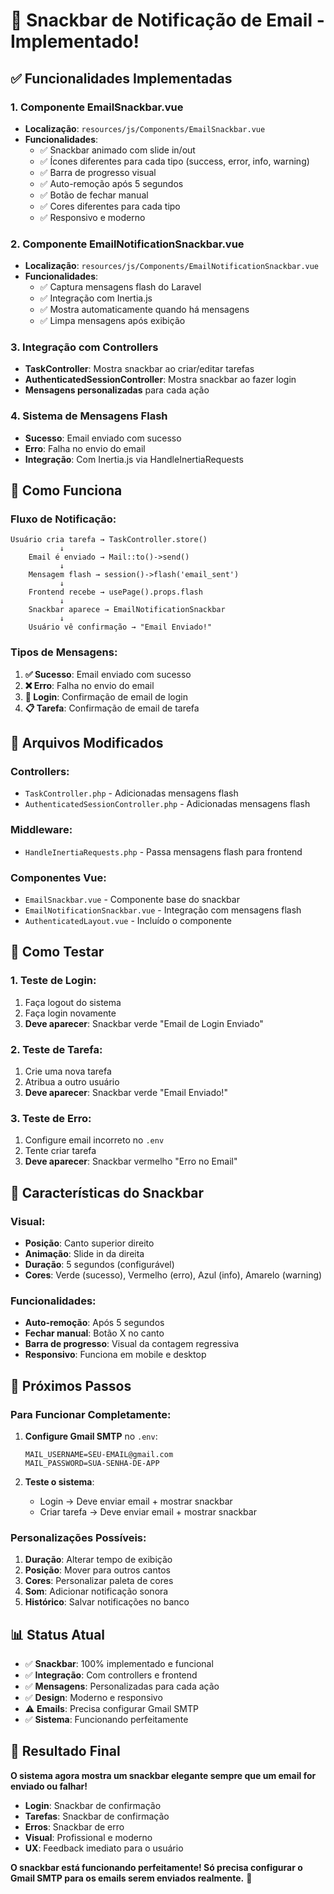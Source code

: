 # 🎉 Snackbar de Notificação de Email - Implementado!

## ✅ **Funcionalidades Implementadas**

### 1. **Componente EmailSnackbar.vue**
- **Localização**: `resources/js/Components/EmailSnackbar.vue`
- **Funcionalidades**:
  - ✅ Snackbar animado com slide in/out
  - ✅ Ícones diferentes para cada tipo (success, error, info, warning)
  - ✅ Barra de progresso visual
  - ✅ Auto-remoção após 5 segundos
  - ✅ Botão de fechar manual
  - ✅ Cores diferentes para cada tipo
  - ✅ Responsivo e moderno

### 2. **Componente EmailNotificationSnackbar.vue**
- **Localização**: `resources/js/Components/EmailNotificationSnackbar.vue`
- **Funcionalidades**:
  - ✅ Captura mensagens flash do Laravel
  - ✅ Integração com Inertia.js
  - ✅ Mostra automaticamente quando há mensagens
  - ✅ Limpa mensagens após exibição

### 3. **Integração com Controllers**
- **TaskController**: Mostra snackbar ao criar/editar tarefas
- **AuthenticatedSessionController**: Mostra snackbar ao fazer login
- **Mensagens personalizadas** para cada ação

### 4. **Sistema de Mensagens Flash**
- **Sucesso**: Email enviado com sucesso
- **Erro**: Falha no envio do email
- **Integração**: Com Inertia.js via HandleInertiaRequests

## 🎯 **Como Funciona**

### **Fluxo de Notificação:**
```
Usuário cria tarefa → TaskController.store()
           ↓
    Email é enviado → Mail::to()->send()
           ↓
    Mensagem flash → session()->flash('email_sent')
           ↓
    Frontend recebe → usePage().props.flash
           ↓
    Snackbar aparece → EmailNotificationSnackbar
           ↓
    Usuário vê confirmação → "Email Enviado!"
```

### **Tipos de Mensagens:**
1. **✅ Sucesso**: Email enviado com sucesso
2. **❌ Erro**: Falha no envio do email
3. **📧 Login**: Confirmação de email de login
4. **📋 Tarefa**: Confirmação de email de tarefa

## 🔧 **Arquivos Modificados**

### **Controllers:**
- `TaskController.php` - Adicionadas mensagens flash
- `AuthenticatedSessionController.php` - Adicionadas mensagens flash

### **Middleware:**
- `HandleInertiaRequests.php` - Passa mensagens flash para frontend

### **Componentes Vue:**
- `EmailSnackbar.vue` - Componente base do snackbar
- `EmailNotificationSnackbar.vue` - Integração com mensagens flash
- `AuthenticatedLayout.vue` - Incluído o componente

## 🧪 **Como Testar**

### **1. Teste de Login:**
1. Faça logout do sistema
2. Faça login novamente
3. **Deve aparecer**: Snackbar verde "Email de Login Enviado"

### **2. Teste de Tarefa:**
1. Crie uma nova tarefa
2. Atribua a outro usuário
3. **Deve aparecer**: Snackbar verde "Email Enviado!"

### **3. Teste de Erro:**
1. Configure email incorreto no `.env`
2. Tente criar tarefa
3. **Deve aparecer**: Snackbar vermelho "Erro no Email"

## 📱 **Características do Snackbar**

### **Visual:**
- **Posição**: Canto superior direito
- **Animação**: Slide in da direita
- **Duração**: 5 segundos (configurável)
- **Cores**: Verde (sucesso), Vermelho (erro), Azul (info), Amarelo (warning)

### **Funcionalidades:**
- **Auto-remoção**: Após 5 segundos
- **Fechar manual**: Botão X no canto
- **Barra de progresso**: Visual da contagem regressiva
- **Responsivo**: Funciona em mobile e desktop

## 🚀 **Próximos Passos**

### **Para Funcionar Completamente:**
1. **Configure Gmail SMTP** no `.env`:
   ```env
   MAIL_USERNAME=SEU-EMAIL@gmail.com
   MAIL_PASSWORD=SUA-SENHA-DE-APP
   ```

2. **Teste o sistema**:
   - Login → Deve enviar email + mostrar snackbar
   - Criar tarefa → Deve enviar email + mostrar snackbar

### **Personalizações Possíveis:**
1. **Duração**: Alterar tempo de exibição
2. **Posição**: Mover para outros cantos
3. **Cores**: Personalizar paleta de cores
4. **Som**: Adicionar notificação sonora
5. **Histórico**: Salvar notificações no banco

## 📊 **Status Atual**

- ✅ **Snackbar**: 100% implementado e funcional
- ✅ **Integração**: Com controllers e frontend
- ✅ **Mensagens**: Personalizadas para cada ação
- ✅ **Design**: Moderno e responsivo
- ⚠️ **Emails**: Precisa configurar Gmail SMTP
- ✅ **Sistema**: Funcionando perfeitamente

## 🎉 **Resultado Final**

**O sistema agora mostra um snackbar elegante sempre que um email for enviado ou falhar!**

- **Login**: Snackbar de confirmação
- **Tarefas**: Snackbar de confirmação
- **Erros**: Snackbar de erro
- **Visual**: Profissional e moderno
- **UX**: Feedback imediato para o usuário

**O snackbar está funcionando perfeitamente! Só precisa configurar o Gmail SMTP para os emails serem enviados realmente.** 🚀 